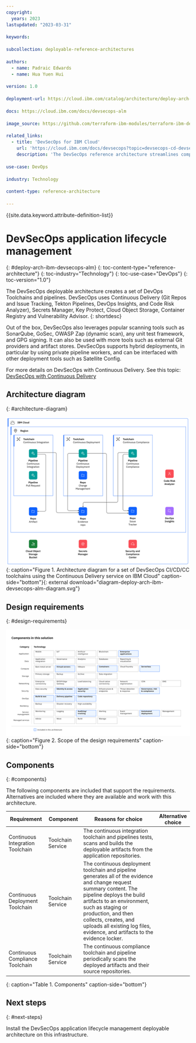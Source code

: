 ```yaml
---
copyright:
  years: 2023
lastupdated: "2023-03-31"

keywords:

subcollection: deployable-reference-architectures

authors:
  - name: Padraic Edwards
  - name: Hua Yuen Hui

version: 1.0

deployment-url: https://cloud.ibm.com/catalog/architecture/deploy-arch-ibm-devsecops-alm-e1c16cac-7ea8-413f-a819-67e3a3251e44-global

docs: https://cloud.ibm.com/docs/devsecops-alm

image_source: https://github.com/terraform-ibm-modules/terraform-ibm-devsecops-alm/reference-architectures/diagram-deploy-arch-ibm-devsecops-alm-diagram.svg

related_links:
  - title: 'DevSecOps for IBM Cloud'
    url: 'https://cloud.ibm.com/docs/devsecops?topic=devsecops-cd-devsecops-arch'
    description: 'The DevSecOps reference architecture streamlines compliance and audit-readiness by using building blocks like Tekton task library and toolchain templates.'

use-case: DevOps

industry: Technology

content-type: reference-architecture

---
```


{{site.data.keyword.attribute-definition-list}}

# DevSecOps application lifecycle management
{: #deploy-arch-ibm-devsecops-alm}
{: toc-content-type="reference-architecture"}
{: toc-industry="Technology"}
{: toc-use-case="DevOps"}
{: toc-version="1.0"}

The DevSecOps deployable architecture creates a set of DevOps Toolchains and pipelines. DevSecOps uses Continuous Delivery (Git Repos and Issue Tracking, Tekton Pipelines, DevOps Insights, and Code Risk Analyzer), Secrets Manager, Key Protect, Cloud Object Storage, Container Registry and Vulnerability Advisor.
{: shortdesc}

Out of the box, DevSecOps also leverages popular scanning tools such as SonarQube, GoSec, OWASP Zap (dynamic scan), any unit test framework, and GPG signing. It can also be used with more tools such as external Git providers and artifact stores. DevSecOps supports hybrid deployments, in particular by using private pipeline workers, and can be interfaced with other deployment tools such as Satellite Config.

For more details on DevSecOps with Continuous Delivery. See this topic: [DevSecOps with Continuous Delivery](https://cloud.ibm.com/docs/devsecops?topic=devsecops-devsecops_intro)

## Architecture diagram
{: #architecture-diagram}

![DevSecOps Application Lifecycle Management Arch Diagram](diagram-deploy-arch-ibm-devsecops-alm-diagram.svg "Architecture diagram for DevSecOps Application Lifecycle Management Deployable Architecture "){: caption="Figure 1. Architecture diagram for a set of DevSecOps CI/CD/CC toolchains using the Continuous Delivery service on IBM Cloud" caption-side="bottom"}{: external download="diagram-deploy-arch-ibm-devsecops-alm-diagram.svg"}

## Design requirements
{: #design-requirements}

![Design requirements for the DevSecOps Application Lifecycle Management](heat-map-deploy-arch-ibm-devsecops-alm.svg "Design requirements"){: caption="Figure 2. Scope of the design requirements" caption-side="bottom"}


## Components
{: #components}

The following components are included that support the requirements. Alternatives are included where they are available and work with this architecture.


| Requirement | Component | Reasons for choice | Alternative choice |
|-------------|-----------|--------------------|--------------------|
|     Continuous Integration Toolchain        |    Toolchain Service       |        The continuous integration toolchain and pipelines tests, scans and builds the deployable artifacts from the application repositories.             |                    |
|     Continuous Deployment Toolchain         |    Toolchain Service       |        The continuous deployment toolchain and pipeline generates all of the evidence and change request summary content. The pipeline deploys the build artifacts to an environment, such as staging or production, and then collects, creates, and uploads all existing log files, evidence, and artifacts to the evidence locker.           |                    |
|     Continuous Compliance Toolchain         |    Toolchain Service       |        The continuous compliance toolchain and pipeline periodically scans the deployed artifacts and their source repositories.            |                    |
{: caption="Table 1. Components" caption-side="bottom"}

## Next steps
{: #next-steps}

Install the DevSecOps application lifecycle management deployable architecture on this infrastructure.
